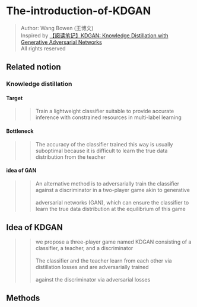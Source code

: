 # The-introduction-of-KDGAN
> Author: Wang Bowen (王博文)<br>
> Inspired by [【阅读笔记】KDGAN: Knowledge Distillation with Generative Adversarial Networks](https://blog.csdn.net/XD_Cauthy/article/details/89183685)<br>
> All rights reserved

## Related notion 
### Knowledge distillation  
#### Target  
>> Train a lightweight classifier suitable to provide accurate inference with constrained resources in multi-label learning <br>  

#### Bottleneck  
>> The accuracy of the classifier trained this way is usually suboptimal because it is difficult to learn the true data distribution from the teacher  

#### idea of GAN  
>> An alternative method is to adversarially train the classifier against a discriminator in a two-player game akin to generative <br>  
>> adversarial networks (GAN), which can ensure the classifier to learn the true data distribution at the equilibrium of this game <br>  

## Idea of KDGAN 
>> we propose a three-player game named KDGAN consisting of a classifier, a teacher, and a discriminator <br>  
>> The classifier and the teacher learn from each other via distillation losses and are adversarially trained <br>  
>> against the discriminator via adversarial losses <br>  

##  Methods
>> 
>> 